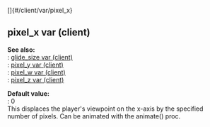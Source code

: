 []{#/client/var/pixel_x}    
## pixel_x var (client)    
**See also:**    
:   [glide_size var (client)](/ref/client/var/glide_size)    
:   [pixel_y var (client)](/ref/client/var/pixel_y)    
:   [pixel_w var (client)](/ref/client/var/pixel_w)    
:   [pixel_z var (client)](/ref/client/var/pixel_z)    
<!-- -->    
**Default value:**    
:   0    
This displaces the player\'s viewpoint on the x-axis by the specified    
number of pixels. Can be animated with the animate() proc.  